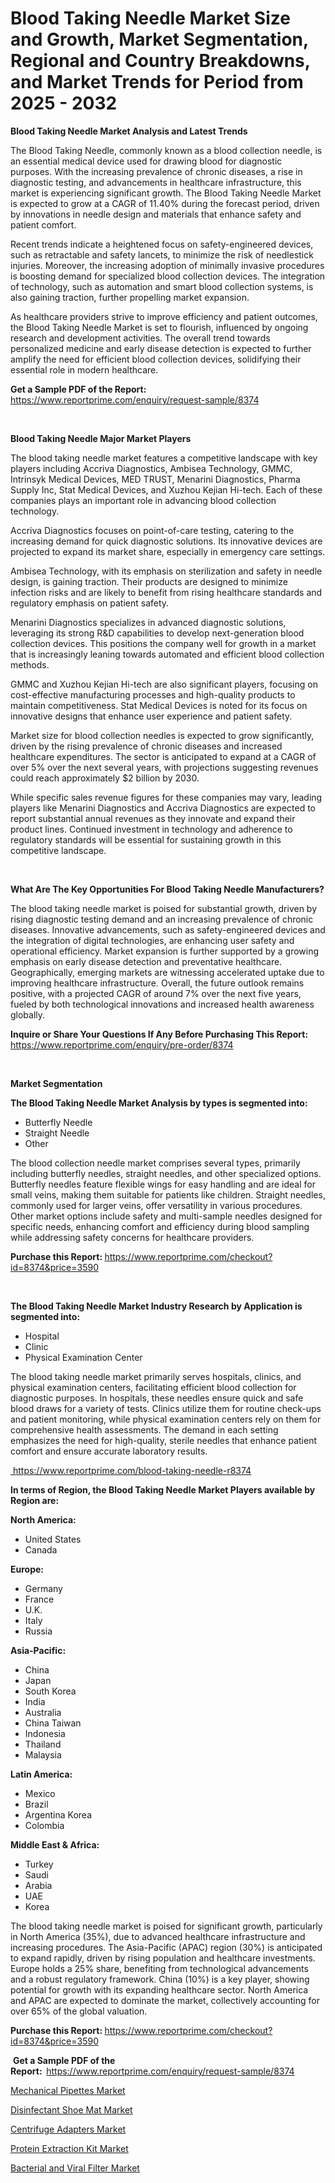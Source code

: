 <p><h1>Blood Taking Needle Market Size and Growth, Market Segmentation, Regional and Country Breakdowns, and Market Trends for Period from 2025 -  2032</h1></p><p><strong>Blood Taking Needle Market Analysis and Latest Trends</strong></p>
<p><p>The Blood Taking Needle, commonly known as a blood collection needle, is an essential medical device used for drawing blood for diagnostic purposes. With the increasing prevalence of chronic diseases, a rise in diagnostic testing, and advancements in healthcare infrastructure, this market is experiencing significant growth. The Blood Taking Needle Market is expected to grow at a CAGR of 11.40% during the forecast period, driven by innovations in needle design and materials that enhance safety and patient comfort.</p><p>Recent trends indicate a heightened focus on safety-engineered devices, such as retractable and safety lancets, to minimize the risk of needlestick injuries. Moreover, the increasing adoption of minimally invasive procedures is boosting demand for specialized blood collection devices. The integration of technology, such as automation and smart blood collection systems, is also gaining traction, further propelling market expansion.</p><p>As healthcare providers strive to improve efficiency and patient outcomes, the Blood Taking Needle Market is set to flourish, influenced by ongoing research and development activities. The overall trend towards personalized medicine and early disease detection is expected to further amplify the need for efficient blood collection devices, solidifying their essential role in modern healthcare.</p></p>
<p><strong>Get a Sample PDF of the Report:&nbsp;</strong> <a href="https://www.reportprime.com/enquiry/request-sample/8374?utm_campaign=2115&utm_medium=2&utm_source=Github&utm_content=ia&utm_term=19032025&utm_id=blood-taking-needle">https://www.reportprime.com/enquiry/request-sample/8374</a></p>
<p>&nbsp;</p>
<p><strong>Blood Taking Needle Major Market Players</strong></p>
<p><p>The blood taking needle market features a competitive landscape with key players including Accriva Diagnostics, Ambisea Technology, GMMC, Intrinsyk Medical Devices, MED TRUST, Menarini Diagnostics, Pharma Supply Inc, Stat Medical Devices, and Xuzhou Kejian Hi-tech. Each of these companies plays an important role in advancing blood collection technology.</p><p>Accriva Diagnostics focuses on point-of-care testing, catering to the increasing demand for quick diagnostic solutions. Its innovative devices are projected to expand its market share, especially in emergency care settings.</p><p>Ambisea Technology, with its emphasis on sterilization and safety in needle design, is gaining traction. Their products are designed to minimize infection risks and are likely to benefit from rising healthcare standards and regulatory emphasis on patient safety.</p><p>Menarini Diagnostics specializes in advanced diagnostic solutions, leveraging its strong R&D capabilities to develop next-generation blood collection devices. This positions the company well for growth in a market that is increasingly leaning towards automated and efficient blood collection methods.</p><p>GMMC and Xuzhou Kejian Hi-tech are also significant players, focusing on cost-effective manufacturing processes and high-quality products to maintain competitiveness. Stat Medical Devices is noted for its focus on innovative designs that enhance user experience and patient safety.</p><p>Market size for blood collection needles is expected to grow significantly, driven by the rising prevalence of chronic diseases and increased healthcare expenditures. The sector is anticipated to expand at a CAGR of over 5% over the next several years, with projections suggesting revenues could reach approximately $2 billion by 2030.</p><p>While specific sales revenue figures for these companies may vary, leading players like Menarini Diagnostics and Accriva Diagnostics are expected to report substantial annual revenues as they innovate and expand their product lines. Continued investment in technology and adherence to regulatory standards will be essential for sustaining growth in this competitive landscape.</p></p>
<p>&nbsp;</p>
<p><strong>What Are The Key Opportunities For Blood Taking Needle Manufacturers?</strong></p>
<p><p>The blood taking needle market is poised for substantial growth, driven by rising diagnostic testing demand and an increasing prevalence of chronic diseases. Innovative advancements, such as safety-engineered devices and the integration of digital technologies, are enhancing user safety and operational efficiency. Market expansion is further supported by a growing emphasis on early disease detection and preventative healthcare. Geographically, emerging markets are witnessing accelerated uptake due to improving healthcare infrastructure. Overall, the future outlook remains positive, with a projected CAGR of around 7% over the next five years, fueled by both technological innovations and increased health awareness globally.</p></p>
<p><strong>Inquire or Share Your Questions If Any Before Purchasing This Report:</strong> <a href="https://www.reportprime.com/enquiry/pre-order/8374?utm_campaign=2115&utm_medium=2&utm_source=Github&utm_content=ia&utm_term=19032025&utm_id=blood-taking-needle">https://www.reportprime.com/enquiry/pre-order/8374</a></p>
<p>&nbsp;</p>
<p><strong>Market Segmentation</strong></p>
<p><strong>The Blood Taking Needle Market Analysis by types is segmented into:</strong></p>
<p><ul><li>Butterfly Needle</li><li>Straight Needle</li><li>Other</li></ul></p>
<p><p>The blood collection needle market comprises several types, primarily including butterfly needles, straight needles, and other specialized options. Butterfly needles feature flexible wings for easy handling and are ideal for small veins, making them suitable for patients like children. Straight needles, commonly used for larger veins, offer versatility in various procedures. Other market options include safety and multi-sample needles designed for specific needs, enhancing comfort and efficiency during blood sampling while addressing safety concerns for healthcare providers.</p></p>
<p><strong>Purchase this Report:&nbsp;</strong><a href="https://www.reportprime.com/checkout?id=8374&price=3590&utm_campaign=2115&utm_medium=2&utm_source=Github&utm_content=ia&utm_term=19032025&utm_id=blood-taking-needle">https://www.reportprime.com/checkout?id=8374&price=3590</a></p>
<p>&nbsp;</p>
<p><strong>The Blood Taking Needle Market Industry Research by Application is segmented into:</strong></p>
<p><ul><li>Hospital</li><li>Clinic</li><li>Physical Examination Center</li></ul></p>
<p><p>The blood taking needle market primarily serves hospitals, clinics, and physical examination centers, facilitating efficient blood collection for diagnostic purposes. In hospitals, these needles ensure quick and safe blood draws for a variety of tests. Clinics utilize them for routine check-ups and patient monitoring, while physical examination centers rely on them for comprehensive health assessments. The demand in each setting emphasizes the need for high-quality, sterile needles that enhance patient comfort and ensure accurate laboratory results.</p></p>
<p><a href="https://www.reportprime.com/blood-taking-needle-r8374?utm_campaign=2115&utm_medium=2&utm_source=Github&utm_content=ia&utm_term=19032025&utm_id=blood-taking-needle">&nbsp;https://www.reportprime.com/blood-taking-needle-r8374</a></p>
<p><strong>In terms of Region, the Blood Taking Needle Market Players available by Region are:</strong></p>
<p>
    <p> <strong> North America: </strong>
        <ul>
            <li>United States</li>
            <li>Canada</li>
        </ul>
        </p> 
    <p> <strong> Europe: </strong>
        <ul>
            <li>Germany</li>
            <li>France</li>
            <li>U.K.</li>
            <li>Italy</li>
            <li>Russia</li>
        </ul>
        </p> 
    <p> <strong> Asia-Pacific: </strong>
        <ul>
            <li>China</li>
            <li>Japan</li>
            <li>South Korea</li>
            <li>India</li>
            <li>Australia</li>
            <li>China Taiwan</li>
            <li>Indonesia</li>
            <li>Thailand</li>
            <li>Malaysia</li>
        </ul>
        </p> 
    <p> <strong> Latin America: </strong>
        <ul>
            <li>Mexico</li>
            <li>Brazil</li>
            <li>Argentina Korea</li>
            <li>Colombia</li>
        </ul>
        </p> 
    <p> <strong> Middle East & Africa: </strong>
        <ul>
            <li>Turkey</li>
            <li>Saudi</li>
            <li>Arabia</li>
            <li>UAE</li>
            <li>Korea</li>
        </ul>
    </p>
    </p>
<p><p>The blood taking needle market is poised for significant growth, particularly in North America (35%), due to advanced healthcare infrastructure and increasing procedures. The Asia-Pacific (APAC) region (30%) is anticipated to expand rapidly, driven by rising population and healthcare investments. Europe holds a 25% share, benefiting from technological advancements and a robust regulatory framework. China (10%) is a key player, showing potential for growth with its expanding healthcare sector. North America and APAC are expected to dominate the market, collectively accounting for over 65% of the global valuation.</p></p>
<p><strong>Purchase this Report: </strong><a href="https://www.reportprime.com/checkout?id=8374&price=3590&utm_campaign=2115&utm_medium=2&utm_source=Github&utm_content=ia&utm_term=19032025&utm_id=blood-taking-needle">https://www.reportprime.com/checkout?id=8374&price=3590</a></p>
<p>&nbsp;<strong>Get a Sample PDF of the Report:&nbsp;&nbsp;</strong><a href="https://www.reportprime.com/enquiry/request-sample/8374?utm_campaign=2115&utm_medium=2&utm_source=Github&utm_content=ia&utm_term=19032025&utm_id=blood-taking-needle">https://www.reportprime.com/enquiry/request-sample/8374</a></p>
<p><strong></strong></p>
<p><p><a href="https://github.com/vsiljgestel/Market-Research-Report-List-1/blob/main/mechanical-pipettes-market.md?utm_campaign=2115&utm_medium=2&utm_source=Github&utm_content=ia&utm_term=19032025&utm_id=blood-taking-needle">Mechanical Pipettes Market</a></p><p><a href="https://github.com/nwokechock6s/Market-Research-Report-List-1/blob/main/disinfectant-shoe-mat-market.md?utm_campaign=2115&utm_medium=2&utm_source=Github&utm_content=ia&utm_term=19032025&utm_id=blood-taking-needle">Disinfectant Shoe Mat Market</a></p><p><a href="https://github.com/aiamekar/Market-Research-Report-List-1/blob/main/centrifuge-adapters-market.md?utm_campaign=2115&utm_medium=2&utm_source=Github&utm_content=ia&utm_term=19032025&utm_id=blood-taking-needle">Centrifuge Adapters Market</a></p><p><a href="https://github.com/boudykodumi/Market-Research-Report-List-1/blob/main/protein-extraction-kit-market.md?utm_campaign=2115&utm_medium=2&utm_source=Github&utm_content=ia&utm_term=19032025&utm_id=blood-taking-needle">Protein Extraction Kit Market</a></p><p><a href="https://github.com/ummulmzu/Market-Research-Report-List-1/blob/main/bacterial-and-viral-filter-market.md?utm_campaign=2115&utm_medium=2&utm_source=Github&utm_content=ia&utm_term=19032025&utm_id=blood-taking-needle">Bacterial and Viral Filter Market</a></p></p>